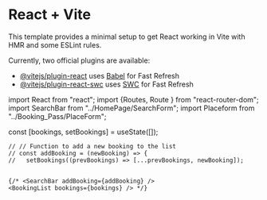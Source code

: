 # React + Vite

This template provides a minimal setup to get React working in Vite with HMR and some ESLint rules.

Currently, two official plugins are available:

- [@vitejs/plugin-react](https://github.com/vitejs/vite-plugin-react/blob/main/packages/plugin-react/README.md) uses [Babel](https://babeljs.io/) for Fast Refresh
- [@vitejs/plugin-react-swc](https://github.com/vitejs/vite-plugin-react-swc) uses [SWC](https://swc.rs/) for Fast Refresh


import React from "react";
import {Routes, Route } from "react-router-dom";
import SearchBar from "../HomePage/SearchForm";
import Placeform from "../Booking_Pass/PlaceForm";

const [bookings, setBookings] = useState([]);

    // // Function to add a new booking to the list
    // const addBooking = (newBooking) => {
    //   setBookings((prevBookings) => [...prevBookings, newBooking]);


    {/* <SearchBar addBooking={addBooking} />
    <BookingList bookings={bookings} /> */}